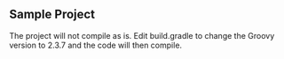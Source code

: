 Sample Project
-------------------------------

The project will not compile as is.  Edit build.gradle to change the Groovy version to 2.3.7 and the code will then compile.
